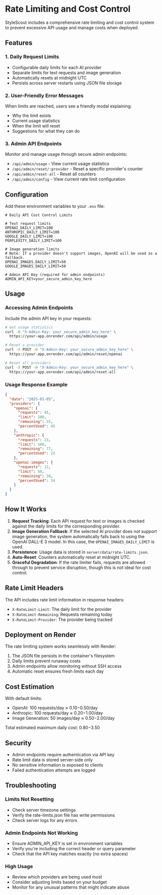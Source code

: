 # Rate Limiting and Cost Control

StyleScout includes a comprehensive rate limiting and cost control system to prevent excessive API usage and manage costs when deployed.

## Features

### 1. Daily Request Limits
- Configurable daily limits for each AI provider
- Separate limits for text requests and image generation
- Automatically resets at midnight UTC
- Persists across server restarts using JSON file storage

### 2. User-Friendly Error Messages
When limits are reached, users see a friendly modal explaining:
- Why the limit exists
- Current usage statistics
- When the limit will reset
- Suggestions for what they can do

### 3. Admin API Endpoints
Monitor and manage usage through secure admin endpoints:
- `/api/admin/usage` - View current usage statistics
- `/api/admin/reset/:provider` - Reset a specific provider's counter
- `/api/admin/reset-all` - Reset all counters
- `/api/admin/config` - View current rate limit configuration

## Configuration

Add these environment variables to your `.env` file:

```env
# Daily API Cost Control Limits

# Text request limits
OPENAI_DAILY_LIMIT=100
ANTHROPIC_DAILY_LIMIT=100
GOOGLE_DAILY_LIMIT=100
PERPLEXITY_DAILY_LIMIT=100

# Image generation limits
# Note: If a provider doesn't support images, OpenAI will be used as a fallback.
OPENAI_IMAGES_DAILY_LIMIT=50
GOOGLE_IMAGES_DAILY_LIMIT=50

# Admin API Key (required for admin endpoints)
ADMIN_API_KEY=your_secure_admin_key_here
```

## Usage

### Accessing Admin Endpoints

Include the admin API key in your requests:

```bash
# Get usage statistics
curl -H "X-Admin-Key: your_secure_admin_key_here" \
  https://your-app.onrender.com/api/admin/usage

# Reset a provider
curl -X POST -H "X-Admin-Key: your_secure_admin_key_here" \
  https://your-app.onrender.com/api/admin/reset/openai

# Reset all providers
curl -X POST -H "X-Admin-Key: your_secure_admin_key_here" \
  https://your-app.onrender.com/api/admin/reset-all
```

### Usage Response Example

```json
{
  "date": "2025-01-05",
  "providers": {
    "openai": {
      "requests": 45,
      "limit": 100,
      "remaining": 55,
      "percentUsed": 45
    },
    "anthropic": {
      "requests": 23,
      "limit": 100,
      "remaining": 77,
      "percentUsed": 23
    },
    "openai-images": {
      "requests": 12,
      "limit": 50,
      "remaining": 38,
      "percentUsed": 24
    }
  }
}
```

## How It Works

1. **Request Tracking**: Each API request for text or images is checked against the daily limits for the corresponding provider.
2. **Image Generation Fallback**: If the selected AI provider does not support image generation, the system automatically falls back to using the OpenAI DALL-E 3 model. In this case, the `OPENAI_IMAGES_DAILY_LIMIT` is used.
3. **Persistence**: Usage data is stored in `server/data/rate-limits.json`.
4. **Auto-Reset**: Counters automatically reset at midnight UTC.
5. **Graceful Degradation**: If the rate limiter fails, requests are allowed through to prevent service disruption, though this is not ideal for cost control.

## Rate Limit Headers

The API includes rate limit information in response headers:
- `X-RateLimit-Limit`: The daily limit for the provider
- `X-RateLimit-Remaining`: Requests remaining today
- `X-RateLimit-Provider`: The provider being tracked

## Deployment on Render

The rate limiting system works seamlessly with Render:
1. The JSON file persists in the container's filesystem
2. Daily limits prevent runaway costs
3. Admin endpoints allow monitoring without SSH access
4. Automatic reset ensures fresh limits each day

## Cost Estimation

With default limits:
- OpenAI: 100 requests/day ≈ $0.10-$0.50/day
- Anthropic: 100 requests/day ≈ $0.20-$1.00/day
- Image Generation: 50 images/day ≈ $0.50-$2.00/day

Total estimated maximum daily cost: $0.80-$3.50

## Security

- Admin endpoints require authentication via API key
- Rate limit data is stored server-side only
- No sensitive information is exposed to clients
- Failed authentication attempts are logged

## Troubleshooting

### Limits Not Resetting
- Check server timezone settings
- Verify the rate-limits.json file has write permissions
- Check server logs for any errors

### Admin Endpoints Not Working
- Ensure ADMIN_API_KEY is set in environment variables
- Verify you're including the correct header or query parameter
- Check that the API key matches exactly (no extra spaces)

### High Usage
- Review which providers are being used most
- Consider adjusting limits based on your budget
- Monitor for any unusual patterns that might indicate abuse